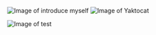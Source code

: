 ![Image of introduce myself](https://c-ssl.duitang.com/uploads/item/201911/18/20191118125355_pjsap.jpg)
![Image of Yaktocat](https://octodex.github.com/images/yaktocat.png)

![Image of test](https://i.pximg.net/img-master/img/2020/10/10/00/14/24/84908698_p0_master1200.jpg)
